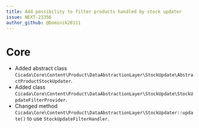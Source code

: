 ```yaml
---
title: Add possibility to filter products handled by stock updater
issue: NEXT-23356
author_github: @Dominik28111
---
```

# Core
* Added abstract class `Cicada\Core\Content\Product\DataAbstractionLayer\StockUpdate\AbstractProductStockUpdater`.
* Added class `Cicada\Core\Content\Product\DataAbstractionLayer\StockUpdate\StockUpdateFilterProvider`.
* Changed method `Cicada\Core\Content\Product\DataAbstractionLayer\StockUpdater::update()` to use `StockUpdateFilterHandler`.

